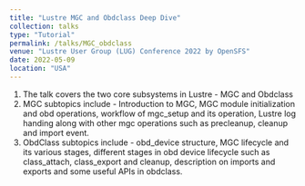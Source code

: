 ```yaml
---
title: "Lustre MGC and Obdclass Deep Dive"
collection: talks
type: "Tutorial"
permalink: /talks/MGC_obdclass
venue: "Lustre User Group (LUG) Conference 2022 by OpenSFS"
date: 2022-05-09
location: "USA"
---
```


1. The talk covers the two core subsystems in Lustre - MGC and Obdclass
1. MGC subtopics include - Introduction to MGC, MGC module initialization and obd operations, workflow of mgc_setup and its operation, Lustre log handing along with other mgc operations such as precleanup, cleanup and import event.
1. ObdClass subtopics include - obd_device structure, MGC lifecycle and its various stages, different stages in obd device lifecycle such as class_attach, class_export and cleanup, description on imports and exports and some useful APIs in obdclass.
